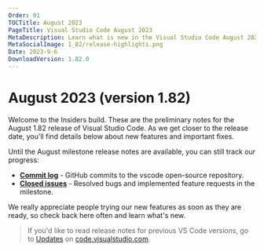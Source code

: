 ```yaml
---
Order: 91
TOCTitle: August 2023
PageTitle: Visual Studio Code August 2023
MetaDescription: Learn what is new in the Visual Studio Code August 2023 Release (1.82)
MetaSocialImage: 1_82/release-highlights.png
Date: 2023-9-6
DownloadVersion: 1.82.0
---
```

# August 2023 (version 1.82)

<!-- DOWNLOAD_LINKS_PLACEHOLDER -->

Welcome to the Insiders build. These are the preliminary notes for the August 1.82 release of Visual Studio Code. As we get closer to the release date, you'll find details below about new features and important fixes.

Until the August milestone release notes are available, you can still track our progress:

* **[Commit log](https://github.com/Microsoft/vscode/commits/main)** - GitHub commits to the vscode open-source repository.
* **[Closed issues](https://github.com/Microsoft/vscode/issues?q=is%3Aissue+milestone%3A%22August+2023%22+is%3Aclosed)** - Resolved bugs and implemented feature requests in the milestone.

We really appreciate people trying our new features as soon as they are ready, so check back here often and learn what's new.

>If you'd like to read release notes for previous VS Code versions, go to [Updates](https://code.visualstudio.com/updates) on [code.visualstudio.com](https://code.visualstudio.com).

<a id="scroll-to-top" role="button" title="Scroll to top" aria-label="scroll to top" href="#"><span class="icon"></span></a>
<link rel="stylesheet" type="text/css" href="css/inproduct_releasenotes.css"/>

